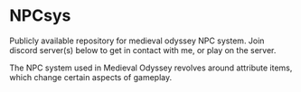 # NPCsys
Publicly available repository for medieval odyssey NPC system.
Join discord server(s) below to get in contact with me, or play on the server.


The NPC system used in Medieval Odyssey revolves around attribute items, which change certain aspects of gameplay.
